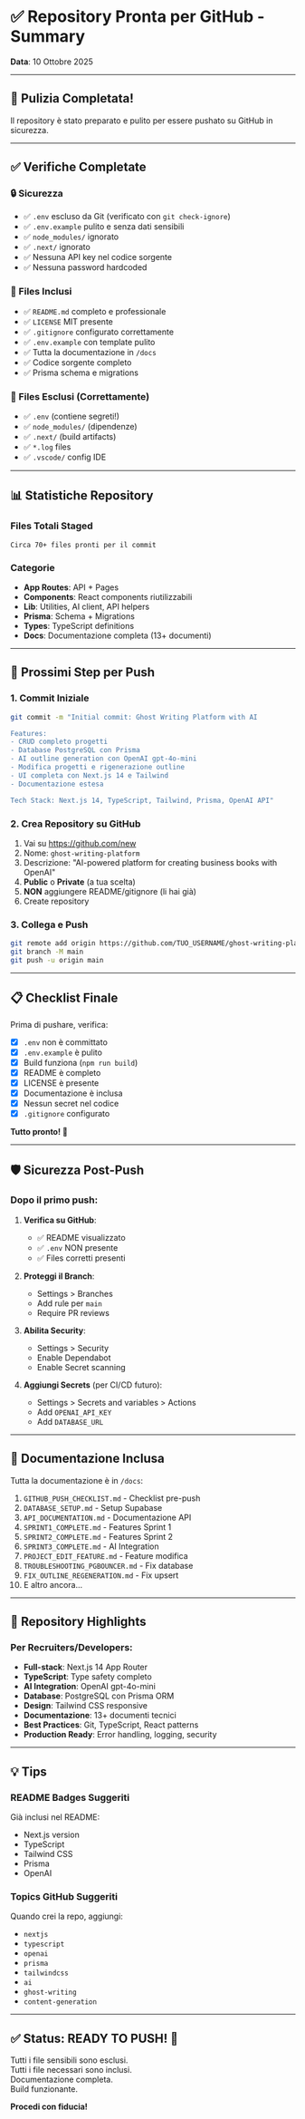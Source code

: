 # ✅ Repository Pronta per GitHub - Summary

**Data**: 10 Ottobre 2025

---

## 🎉 Pulizia Completata!

Il repository è stato preparato e pulito per essere pushato su GitHub in sicurezza.

---

## ✅ Verifiche Completate

### 🔒 Sicurezza
- ✅ `.env` escluso da Git (verificato con `git check-ignore`)
- ✅ `.env.example` pulito e senza dati sensibili
- ✅ `node_modules/` ignorato
- ✅ `.next/` ignorato
- ✅ Nessuna API key nel codice sorgente
- ✅ Nessuna password hardcoded

### 📁 Files Inclusi
- ✅ `README.md` completo e professionale
- ✅ `LICENSE` MIT presente
- ✅ `.gitignore` configurato correttamente
- ✅ `.env.example` con template pulito
- ✅ Tutta la documentazione in `/docs`
- ✅ Codice sorgente completo
- ✅ Prisma schema e migrations

### 🚫 Files Esclusi (Correttamente)
- ✅ `.env` (contiene segreti!)
- ✅ `node_modules/` (dipendenze)
- ✅ `.next/` (build artifacts)
- ✅ `*.log` files
- ✅ `.vscode/` config IDE

---

## 📊 Statistiche Repository

### Files Totali Staged
```
Circa 70+ files pronti per il commit
```

### Categorie
- **App Routes**: API + Pages
- **Components**: React components riutilizzabili
- **Lib**: Utilities, AI client, API helpers
- **Prisma**: Schema + Migrations
- **Types**: TypeScript definitions
- **Docs**: Documentazione completa (13+ documenti)

---

## 🚀 Prossimi Step per Push

### 1. Commit Iniziale
```bash
git commit -m "Initial commit: Ghost Writing Platform with AI

Features:
- CRUD completo progetti
- Database PostgreSQL con Prisma
- AI outline generation con OpenAI gpt-4o-mini
- Modifica progetti e rigenerazione outline
- UI completa con Next.js 14 e Tailwind
- Documentazione estesa

Tech Stack: Next.js 14, TypeScript, Tailwind, Prisma, OpenAI API"
```

### 2. Crea Repository su GitHub
1. Vai su https://github.com/new
2. Nome: `ghost-writing-platform`
3. Descrizione: "AI-powered platform for creating business books with OpenAI"
4. **Public** o **Private** (a tua scelta)
5. **NON** aggiungere README/gitignore (li hai già)
6. Create repository

### 3. Collega e Push
```bash
git remote add origin https://github.com/TUO_USERNAME/ghost-writing-platform.git
git branch -M main
git push -u origin main
```

---

## 📋 Checklist Finale

Prima di pushare, verifica:

- [x] `.env` non è committato
- [x] `.env.example` è pulito
- [x] Build funziona (`npm run build`)
- [x] README è completo
- [x] LICENSE è presente
- [x] Documentazione è inclusa
- [x] Nessun secret nel codice
- [x] `.gitignore` configurato

**Tutto pronto! 🎉**

---

## 🛡️ Sicurezza Post-Push

### Dopo il primo push:

1. **Verifica su GitHub**:
   - ✅ README visualizzato
   - ✅ `.env` NON presente
   - ✅ Files corretti presenti

2. **Proteggi il Branch**:
   - Settings > Branches
   - Add rule per `main`
   - Require PR reviews

3. **Abilita Security**:
   - Settings > Security
   - Enable Dependabot
   - Enable Secret scanning

4. **Aggiungi Secrets** (per CI/CD futuro):
   - Settings > Secrets and variables > Actions
   - Add `OPENAI_API_KEY`
   - Add `DATABASE_URL`

---

## 📖 Documentazione Inclusa

Tutta la documentazione è in `/docs`:

1. `GITHUB_PUSH_CHECKLIST.md` - Checklist pre-push
2. `DATABASE_SETUP.md` - Setup Supabase
3. `API_DOCUMENTATION.md` - Documentazione API
4. `SPRINT1_COMPLETE.md` - Features Sprint 1
5. `SPRINT2_COMPLETE.md` - Features Sprint 2
6. `SPRINT3_COMPLETE.md` - AI Integration
7. `PROJECT_EDIT_FEATURE.md` - Feature modifica
8. `TROUBLESHOOTING_PGBOUNCER.md` - Fix database
9. `FIX_OUTLINE_REGENERATION.md` - Fix upsert
10. E altro ancora...

---

## 🎯 Repository Highlights

### Per Recruiters/Developers:

- **Full-stack**: Next.js 14 App Router
- **TypeScript**: Type safety completo
- **AI Integration**: OpenAI gpt-4o-mini
- **Database**: PostgreSQL con Prisma ORM
- **Design**: Tailwind CSS responsive
- **Documentazione**: 13+ documenti tecnici
- **Best Practices**: Git, TypeScript, React patterns
- **Production Ready**: Error handling, logging, security

---

## 💡 Tips

### README Badges Suggeriti
Già inclusi nel README:
- Next.js version
- TypeScript
- Tailwind CSS
- Prisma
- OpenAI

### Topics GitHub Suggeriti
Quando crei la repo, aggiungi:
- `nextjs`
- `typescript`
- `openai`
- `prisma`
- `tailwindcss`
- `ai`
- `ghost-writing`
- `content-generation`

---

## ✅ Status: READY TO PUSH! 🚀

Tutti i file sensibili sono esclusi.  
Tutti i file necessari sono inclusi.  
Documentazione completa.  
Build funzionante.

**Procedi con fiducia!**
